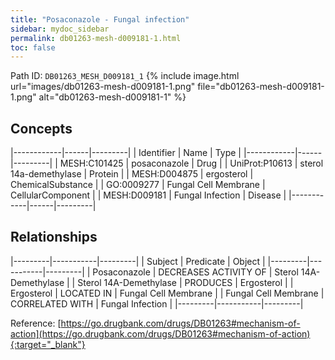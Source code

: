 ```yaml
---
title: "Posaconazole - Fungal infection"
sidebar: mydoc_sidebar
permalink: db01263-mesh-d009181-1.html
toc: false 
---
```



Path ID: `DB01263_MESH_D009181_1`
{% include image.html url="images/db01263-mesh-d009181-1.png" file="db01263-mesh-d009181-1.png" alt="db01263-mesh-d009181-1" %}

## Concepts

|------------|------|---------|
| Identifier | Name | Type    |
|------------|------|---------|
| MESH:C101425 | posaconazole | Drug |
| UniProt:P10613 | sterol 14a-demethylase | Protein |
| MESH:D004875 | ergosterol | ChemicalSubstance |
| GO:0009277 | Fungal Cell Membrane | CellularComponent |
| MESH:D009181 | Fungal Infection | Disease |
|------------|------|---------|

## Relationships

|---------|-----------|---------|
| Subject | Predicate | Object  |
|---------|-----------|---------|
| Posaconazole | DECREASES ACTIVITY OF | Sterol 14A-Demethylase |
| Sterol 14A-Demethylase | PRODUCES | Ergosterol |
| Ergosterol | LOCATED IN | Fungal Cell Membrane |
| Fungal Cell Membrane | CORRELATED WITH | Fungal Infection |
|---------|-----------|---------|

Reference: [https://go.drugbank.com/drugs/DB01263#mechanism-of-action](https://go.drugbank.com/drugs/DB01263#mechanism-of-action){:target="_blank"}